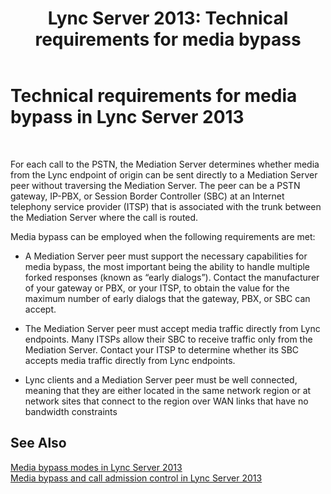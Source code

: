 ﻿---
title: 'Lync Server 2013: Technical requirements for media bypass'
TOCTitle: Technical requirements for media bypass
ms:assetid: 6162a204-0e7c-460a-8eb2-e592c6590a8a
ms:mtpsurl: https://technet.microsoft.com/en-us/library/Gg398435(v=OCS.15)
ms:contentKeyID: 48184321
ms.date: 07/23/2014
mtps_version: v=OCS.15
---

# Technical requirements for media bypass in Lync Server 2013

 


For each call to the PSTN, the Mediation Server determines whether media from the Lync endpoint of origin can be sent directly to a Mediation Server peer without traversing the Mediation Server. The peer can be a PSTN gateway, IP-PBX, or Session Border Controller (SBC) at an Internet telephony service provider (ITSP) that is associated with the trunk between the Mediation Server where the call is routed.

Media bypass can be employed when the following requirements are met:

  - A Mediation Server peer must support the necessary capabilities for media bypass, the most important being the ability to handle multiple forked responses (known as “early dialogs”). Contact the manufacturer of your gateway or PBX, or your ITSP, to obtain the value for the maximum number of early dialogs that the gateway, PBX, or SBC can accept.

  - The Mediation Server peer must accept media traffic directly from Lync endpoints. Many ITSPs allow their SBC to receive traffic only from the Mediation Server. Contact your ITSP to determine whether its SBC accepts media traffic directly from Lync endpoints.

  - Lync clients and a Mediation Server peer must be well connected, meaning that they are either located in the same network region or at network sites that connect to the region over WAN links that have no bandwidth constraints

## See Also


[Media bypass modes in Lync Server 2013](lync-server-2013-media-bypass-modes.md)  
[Media bypass and call admission control in Lync Server 2013](lync-server-2013-media-bypass-and-call-admission-control.md)

